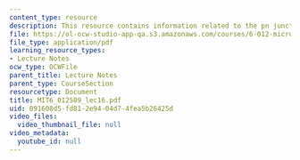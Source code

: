 ```yaml
---
content_type: resource
description: This resource contains information related to the pn junction diode .
file: https://ol-ocw-studio-app-qa.s3.amazonaws.com/courses/6-012-microelectronic-devices-and-circuits-spring-2009/091608d5fd812e9404d74fea5b26425d_MIT6_012S09_lec16.pdf
file_type: application/pdf
learning_resource_types:
- Lecture Notes
ocw_type: OCWFile
parent_title: Lecture Notes
parent_type: CourseSection
resourcetype: Document
title: MIT6_012S09_lec16.pdf
uid: 091608d5-fd81-2e94-04d7-4fea5b26425d
video_files:
  video_thumbnail_file: null
video_metadata:
  youtube_id: null
---
```

